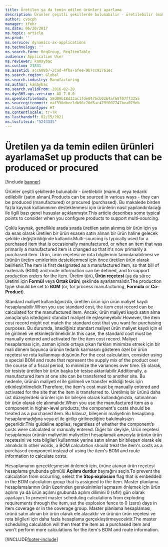 ```yaml
---
title: Üretilen ya da temin edilen ürünleri ayarlama
description: Ürünler çeşitli şekillerde bulunabilir - üretilebilir (mamul) veya tedarik edilebilir (satın alınan). Bu makalede birden fazla kaynak kullanımının desteklenmesi için ürünlerin nasıl yapılandırılacağı ile ilgili bazı genel hususlar açıklanmıştır.
author: cvocph
manager: tfehr
ms.date: 06/20/2017
ms.topic: article
ms.prod: ''
ms.service: dynamics-ax-applications
ms.technology: ''
ms.search.form: ReqGroup, ReqItemTable
audience: Application User
ms.reviewer: kamaybac
ms.custom: 21841
ms.assetid: acc608b7-2cad-4fba-afee-9b7cc93761ec
ms.search.region: Global
ms.search.industry: Manufacturing
ms.author: kamaybac
ms.search.validFrom: 2016-02-28
ms.dyn365.ops.version: AX 7.0.0
ms.openlocfilehash: 58d89b18d32ac1fde047bcb02b4af68f07ff335a
ms.sourcegitcommit: eaf330dbee1db96c20d5ac479f007747bea079eb
ms.translationtype: HT
ms.contentlocale: tr-TR
ms.lasthandoff: 02/15/2021
ms.locfileid: "5243335"
---
```

# <a name="set-up-products-that-can-be-produced-or-procured"></a><span data-ttu-id="92328-104">Üretilen ya da temin edilen ürünleri ayarlama</span><span class="sxs-lookup"><span data-stu-id="92328-104">Set up products that can be produced or procured</span></span>

[!include [banner](../includes/banner.md)]

<span data-ttu-id="92328-105">Ürünler çeşitli şekillerde bulunabilir - üretilebilir (mamul) veya tedarik edilebilir (satın alınan).</span><span class="sxs-lookup"><span data-stu-id="92328-105">Products can be sourced in various ways -  they can be produced (manufactured) or procured (purchased).</span></span> <span data-ttu-id="92328-106">Bu makalede birden fazla kaynak kullanımının desteklenmesi için ürünlerin nasıl yapılandırılacağı ile ilgili bazı genel hususlar açıklanmıştır.</span><span class="sxs-lookup"><span data-stu-id="92328-106">This article describes some typical points to consider when you configure products to support multi-sourcing.</span></span> 

<span data-ttu-id="92328-107">Çoklu kaynak, genellikle arada sırada üretilen satın alınmış bir ürün için ya da esas olarak üretilen bir ürün esasen satın alınan bir ürün haline gelecek şekilde değiştirildiğinde kullanılır.</span><span class="sxs-lookup"><span data-stu-id="92328-107">Multi-sourcing is typically used for a purchased item that is occasionally manufactured, or when an item that was primarily a manufactured item is changed so that it's now primarily a purchased item.</span></span> <span data-ttu-id="92328-108">Ürün, ürün reçetesi ve rota bilgilerinin tanımlanabilmesi ve ürünün üretim emirlerinin desteklenmesi için önce üretilen ürün olarak belirlenir.</span><span class="sxs-lookup"><span data-stu-id="92328-108">The item is first designated as a manufactured item, so that bill of materials (BOM) and route information can be defined, and to support production orders for the item.</span></span> <span data-ttu-id="92328-109">Üretim türü, **Ürün reçetesi** (ya da süreç üretimi için **Formül** veya **Ortak ürün**) şeklinde ayarlanmalıdır.</span><span class="sxs-lookup"><span data-stu-id="92328-109">The production type should be set to **BOM** (or, for process manufacturing, **Formula** or **Co-Product**).</span></span>

<span data-ttu-id="92328-110">Standard maliyet kullandığınızda, üretilen ürün için ürün maliyet kaydı hesaplanabilir.</span><span class="sxs-lookup"><span data-stu-id="92328-110">When you use standard cost, the item cost record can be calculated for the manufactured item.</span></span> <span data-ttu-id="92328-111">Ancak, ürün maliyeti kaydı satın alma amaçlarıyla istediğiniz standart maliyet ile eşleşmeyebilir.</span><span class="sxs-lookup"><span data-stu-id="92328-111">However, the item cost record might not match the standard cost that you want for purchasing purposes.</span></span> <span data-ttu-id="92328-112">Bu durumda, istediğiniz standart maliyet ürün maliyet kaydı için el ile girilmeli ve etkinleştirilmelidir.</span><span class="sxs-lookup"><span data-stu-id="92328-112">In this case, the standard cost must be manually entered and activated for the item cost record.</span></span> <span data-ttu-id="92328-113">Maliyet hesaplaması için, zaman içinde ortaya çıkan farkları minimize etmek için bir mali dönem boyunca ürünün tedarik karmasını gösteren özel bir ürün reçetesi ve rota kullanmayı düşünün.</span><span class="sxs-lookup"><span data-stu-id="92328-113">For the cost calculation, consider using a special BOM and route that represent the supply mix of the product over the course of a fiscal period, to minimize the variances over time.</span></span> <span data-ttu-id="92328-114">Ek olarak, bir tesiste üretilen bir ürün başka bir tesise aktarılabilir.</span><span class="sxs-lookup"><span data-stu-id="92328-114">Additionally, a manufactured item at one site can be transferred to another site.</span></span> <span data-ttu-id="92328-115">Bu nedenle, ürünün maliyeti el ile girilmeli ve transfer edildiği tesis için etkinleştirilmelidir.</span><span class="sxs-lookup"><span data-stu-id="92328-115">Therefore, the item's cost must be manually entered and activated for the site that the item is transferred to.</span></span> <span data-ttu-id="92328-116">Üretilmiş bir ürünü daha üst düzeylerdeki ürünler için bir bileşen olarak kullandığınızda, satınalınan bir ürün olarak ele alınmalıdır.</span><span class="sxs-lookup"><span data-stu-id="92328-116">When you use the manufactured item as a component in higher-level products, the component's costs should be treated as a purchased item.</span></span> <span data-ttu-id="92328-117">Bu kılavuz, bileşenin maliyetinin hesaplanıp hesaplanmadığına veya el ile girilip girilmediğine bakılmaksızın geçerlidir.</span><span class="sxs-lookup"><span data-stu-id="92328-117">This guideline applies, regardless of whether the component’s costs were calculated or manually entered.</span></span> <span data-ttu-id="92328-118">Diğer bir deyişle, Ürün reçetesi hesaplaması ürünün maliyetini maliyetleri hesaplamak amacıyla ürünün ürün reçetesini ve rota bilgileri kullanmak yerine satın alınan bir bileşen olarak ele almalıdır.</span><span class="sxs-lookup"><span data-stu-id="92328-118">In other words, a BOM calculation should treat the item's costs as a purchased component instead of using the item's BOM and route information to calculate costs.</span></span> 

<span data-ttu-id="92328-119">Hesaplamanın gerçekleşmesini önlemek için, ürüne atanan ürün reçetesi hesaplama grubunda gömülü **Açılımı durdur** bayrağını seçin.</span><span class="sxs-lookup"><span data-stu-id="92328-119">To prevent the calculation from occurring, select the **Stop explosion** flag that is embedded in the BOM calculation group that is assigned to the item.</span></span> <span data-ttu-id="92328-120">Master planlama hesaplamalarının ürün üzerinden gereksinimleri açmasını önlemek için ürün açılımı ya da ürün açılımı grubunda açılım dilimini 0 (sıfır) gün olarak ayarlayın.</span><span class="sxs-lookup"><span data-stu-id="92328-120">To prevent master scheduling calculations from exploding requirements through the item, set the explosion fence to 0 (zero) days in item coverage or in the coverage group.</span></span> <span data-ttu-id="92328-121">Master planlama hesaplaması, ürünü satın alınan bir ürün olarak ele alacaktır ve ürünün ürün reçetesi ve rota bilgileri için daha fazla hesaplama gerçekleştirmeyecektir.</span><span class="sxs-lookup"><span data-stu-id="92328-121">The master scheduling calculation will then treat the item as a purchased item and won't perform more calculations for the item's BOM and route information.</span></span>







[!INCLUDE[footer-include](../../includes/footer-banner.md)]